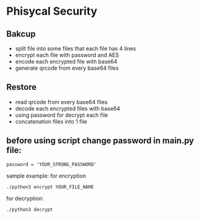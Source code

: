 # Phisycal Security

## Bakcup
* split file into some files that each file has 4 lines 
* encrypt each file with password and AES
* encode each encrypted file with base64
* generate qrcode from every base64 files


## Restore
* read qrcode from every base64 files
* decode each encrypted files with base64
* using password for decrypt each file 
* concatenation files into 1 file

## before using script change password in main.py file:
```password = 'YOUR_STRONG_PASSWORD'```

sample example:
for encryption
```
./python3 encrypt YOUR_FILE_NAME
```

for decryption:
```
./python3 decrypt 
```
